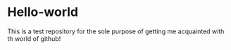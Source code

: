 # Hello-world
This is a test repository for the sole purpose of getting me acquainted with th world of github!
